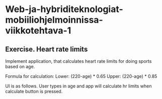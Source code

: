 
# Web-ja-hybriditeknologiat-mobiiliohjelmoinnissa-viikkotehtava-1

## Exercise. Heart rate limits

Implement application, that calculates heart rate limits for doing sports based on age. 

Formula for calculation:
Lower: (220-age) * 0.65
Upper: (220-age) * 0.85


UI is as follows. User types in age and app will calculate hr limits when calculate button is pressed.
